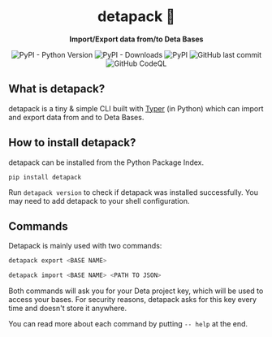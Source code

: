 <h1 align="center">detapack 📄</h1>
<p align="center"><strong>Import/Export data from/to Deta Bases</strong></p>
<p align="center">
    <img alt="PyPI - Python Version" src="https://img.shields.io/pypi/pyversions/detapack">
    <img alt="PyPI - Downloads" src="https://img.shields.io/pypi/dm/detapack">
    <img alt="PyPI" src="https://img.shields.io/pypi/v/detapack">
    <img alt="GitHub last commit" src="https://img.shields.io/github/last-commit/berrysauce/detapack">
    <img alt="GitHub CodeQL" src="https://github.com/berrysauce/detapack/actions/workflows/codeql-analysis.yml/badge.svg">
</p>

## What is detapack?
detapack is a tiny & simple CLI built with [Typer](https://github.com/tiangolo/typer) (in Python) which can import and export data from and to Deta Bases.

## How to install detapack?
detapack can be installed from the Python Package Index.
```
pip install detapack
```
Run `detapack version` to check if detapack was installed successfully. You may need to add detapack to your shell configuration.

## Commands

Detapack is mainly used with two commands:

```bash
detapack export <BASE NAME>
```

```bash
detapack import <BASE NAME> <PATH TO JSON>
```

Both commands will ask you for your Deta project key, which will be used to access your bases. For security reasons, detapack asks for this key every time and doesn't store it anywhere.

You can read more about each command by putting `-- help` at the end.